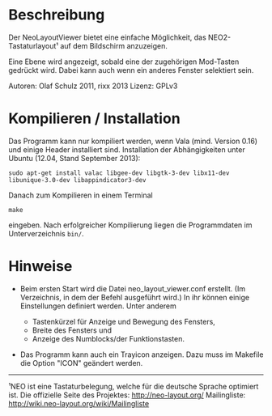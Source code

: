 Beschreibung 
========================================================================

Der NeoLayoutViewer bietet eine einfache Möglichkeit, das NEO2-
Tastaturlayout¹ auf dem Bildschirm anzuzeigen.

Eine Ebene wird angezeigt, sobald eine der zugehörigen Mod-Tasten 
gedrückt wird. Dabei kann auch wenn ein anderes Fenster
selektiert sein.

Autoren: Olaf Schulz 2011, rixx 2013
Lizenz: GPLv3


Kompilieren / Installation
========================================================================

Das Programm kann nur kompiliert werden, wenn Vala (mind. Version 0.16) und einige Header
installiert sind. Installation der Abhängigkeiten unter Ubuntu (12.04, Stand September 2013):

    sudo apt-get install valac libgee-dev libgtk-3-dev libx11-dev libunique-3.0-dev libappindicator3-dev


Danach zum Kompilieren in einem Terminal 

    make

eingeben. Nach erfolgreicher Kompilierung liegen die Programmdaten
im Unterverzeichnis `bin/`.


Hinweise
========================================================================
- Beim ersten Start wird die Datei neo_layout_viewer.conf erstellt. (Im
  Verzeichnis, in dem der Befehl ausgeführt wird.) In ihr
  können einige Einstellungen definiert werden. Unter anderem
  - Tastenkürzel für Anzeige und Bewegung des Fensters,
  - Breite des Fensters und
  - Anzeige des Numblocks/der Funktionstasten.	

- Das Programm kann auch ein Trayicon anzeigen. Dazu muss im Makefile
  die Option "ICON" geändert werden.


______________________________________________________________________
¹NEO ist eine Tastaturbelegung, welche für die deutsche Sprache optimiert ist. 
 Die offizielle Seite des Projektes: http://neo-layout.org/
 Mailingliste: http://wiki.neo-layout.org/wiki/Mailingliste
